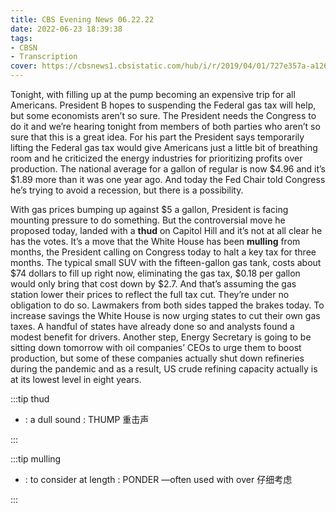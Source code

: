 ```yaml
---
title: CBS Evening News 06.22.22
date: 2022-06-23 18:39:38
tags:
- CBSN
- Transcription
cover: https://cbsnews1.cbsistatic.com/hub/i/r/2019/04/01/727e357a-a126-4138-a2c5-4d3222669d57/thumbnail/640x360/3ff2761028dc5c65cc4f07acd54bcd5c/cbsn2-logo-1920x1080.jpg
---
```

Tonight, with filling up at the pump becoming an expensive trip for all Americans. President B hopes to suspending the Federal gas tax will help, but some economists aren’t so sure. The President needs the Congress to do it and we’re hearing tonight from members of both parties who aren’t so sure that this is a great idea. For his part the President says temporarily lifting the Federal gas tax would give Americans just a little bit of breathing room and he criticized the energy industries for prioritizing profits over production. The national average for a gallon of regular is now $4.96 and it’s $1.89 more than it was one year ago. And today the Fed Chair told Congress he’s trying to avoid a recession, but there is a possibility.

With gas prices bumping up against $5 a gallon, President is facing mounting pressure to do something. But the controversial move he proposed today, landed with a **thud** on Capitol Hill and it’s not at all clear he has the votes. It’s a move that the White House has been **mulling** from months, the President calling on Congress today to halt a key tax for three months. The typical small SUV with the fifteen-gallon gas tank, costs about $74 dollars to fill up right now, eliminating the gas tax, $0.18 per gallon would only bring that cost down by $2.7. And that’s assuming the gas station lower their prices to reflect the full tax cut. They’re under no obligation to do so. Lawmakers from both sides tapped the brakes today. To increase savings the White House is now urging states to cut their own gas taxes. A handful of states have already done so and analysts found a modest benefit for drivers. Another step, Energy Secretary is going to be sitting down tomorrow with oil companies’ CEOs to urge them to boost production, but some of these companies actually shut down refineries during the pandemic and as a result, US crude refining capacity actually is at its lowest level in eight years. 

:::tip thud

- : a dull sound : THUMP 重击声
  
:::

:::tip mulling

- : to consider at length : PONDER —often used with over 仔细考虑
  
:::
